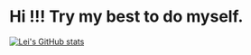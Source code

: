 # Hi !!! Try my best to do myself.

[![Lei's GitHub stats](https://github-readme-stats.vercel.app/api?username=naylenv&count_private=true&show_icons=true&theme=material-palenight)](https://github.com/anuraghazra/github-readme-stats)


<!--
**Leirss/Leirss** is a ✨ _special_ ✨ repository because its `README.md` (this file) appears on your GitHub profile.

Here are some ideas to get you started:

- 🔭 I’m currently working on ...
- 🌱 I’m currently learning ...
- 👯 I’m looking to collaborate on ...
- 🤔 I’m looking for help with ...
- 💬 Ask me about ...
- 📫 How to reach me: ...
- 😄 Pronouns: ...
- ⚡ Fun fact: ...
-->
